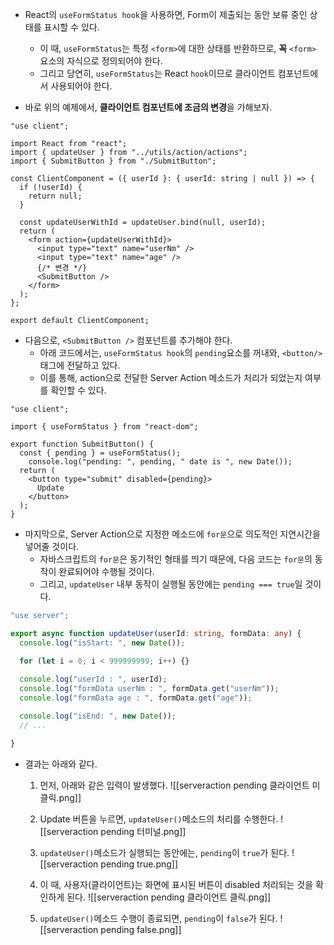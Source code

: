 
- React의 `useFormStatus hook`을 사용하면, Form이 제출되는 동안 보류 중인 상태를 표시할 수 있다.
	-  이 때, `useFormStatus`는 특정 `<form>`에 대한 상태를 반환하므로, **꼭** `<form>` 요소의 자식으로 정의되어야 한다.
	- 그리고 당연히, `useFormStatus`는 React `hook`이므로 클라이언트 컴포넌트에서 사용되어야 한다.

- 바로 위의 예제에서, **클라이언트 컴포넌트에 조금의 변경**을 가해보자.
```tsx
"use client";

import React from "react";
import { updateUser } from "../utils/action/actions";
import { SubmitButton } from "./SubmitButton";

const ClientComponent = ({ userId }: { userId: string | null }) => {
  if (!userId) {
    return null;
  }

  const updateUserWithId = updateUser.bind(null, userId);
  return (
    <form action={updateUserWithId}>
      <input type="text" name="userNm" />
      <input type="text" name="age" />
	  {/* 변경 */}
      <SubmitButton />
    </form>
  );
};

export default ClientComponent;
```

- 다음으로, `<SubmitButton />` 컴포넌트를 추가해야 한다. 
	- 아래 코드에서는, `useFormStatus hook`의 `pending`요소를 꺼내와, `<button/>`태그에 전달하고 있다.
	- 이를 통해, action으로 전달한 Server Action 메소드가 처리가 되었는지 여부를 확인할 수 있다.
```tsx
"use client";

import { useFormStatus } from "react-dom";

export function SubmitButton() {
  const { pending } = useFormStatus();
    console.log("pending: ", pending, " date is ", new Date());
  return (
    <button type="submit" disabled={pending}>
      Update
    </button>
  );
}
```

- 마지막으로, Server Action으로 지정한 메소드에 `for문`으로 의도적인 지연시간을 넣어줄 것이다.
	- 자바스크립트의 `for문`은 동기적인 형태를 띄기 때문에, 다음 코드는 `for문`의 동작이 완료되어야 수행될 것이다.
	- 그리고, `updateUser` 내부 동작이 실행될 동안에는 `pending === true`일 것이다.
```ts
"use server";

export async function updateUser(userId: string, formData: any) {
  console.log("isStart: ", new Date());

  for (let i = 0; i < 999999999; i++) {}
  
  console.log("userId : ", userId);
  console.log("formData userNm : ", formData.get("userNm"));
  console.log("formData age : ", formData.get("age"));

  console.log("isEnd: ", new Date());
  // ...

}
```

- 결과는 아래와 같다.
	1. 먼저, 아래와 같은 입력이 발생했다.
	![[serveraction pending 클라이언트 미클릭.png]]
	
	2. Update 버튼을 누르면, `updateUser()`메소드의 처리를 수행한다.
	![[serveraction pending 터미널.png]]
	
	3. `updateUser()`메소드가 실행되는 동안에는, `pending`이 `true`가 된다. 
	![[serveraction pending true.png]]
	
	4. 이 때, 사용자(클라이언트)는 화면에 표시된 버튼이 disabled 처리되는 것을 확인하게 된다.
	![[serveraction pending 클라이언트 클릭.png]]
	
	5. `updateUser()`메소드 수행이 종료되면, `pending`이 `false`가 된다.
	![[serveraction pending false.png]]

